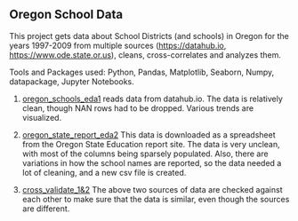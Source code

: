 
## Oregon School Data

This project gets data about School Districts (and schools) in Oregon for the years 1997-2009 from multiple sources (https://datahub.io, https://www.ode.state.or.us), cleans, cross-correlates and analyzes them.

Tools and Packages used: Python, Pandas, Matplotlib, Seaborn, Numpy, datapackage, Jupyter Notebooks.

1. [oregon_schools_eda1](oregon_schools_eda1.ipynb) 
   reads data from datahub.io. The data is relatively clean, though NAN rows had to be dropped. Various trends are visualized.
   
2. [oregon_state_report_eda2](oregon_state_report_eda2.ipynb)
    This data is downloaded as a spreadsheet from the Oregon State Education report site. The data is very unclean, with most of the columns being sparsely populated. Also, there are variations in how the school names are reported, so the data needed a lot of cleaning, and a new csv file is created.
    
3. [cross_validate_1&2](cross_validate_1&2.ipynb)
    The above two sources of data are checked against each other to make sure that the data is similar, even though the sources are different.



```python

```

